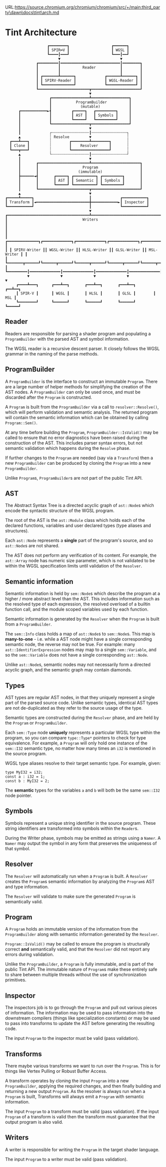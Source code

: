 URL:https://source.chromium.org/chromium/chromium/src/+/main:third_party\dawn\docs\tint\arch.md
# Tint Architecture

```
                   ┏━━━━━━━━┓                   ┏━━━━━━┓
                   ┃ SPIR━V ┃                   ┃ WGSL ┃
                   ┗━━━━┃━━━┛                   ┗━━━┃━━┛
                        ▼                           ▼
              ┏━━━━━━━━━┃━━━━━━━━━━━━━━━━━━━━━━━━━━━┃━━━━━━━━┓
              ┃         ┃          Reader           ┃        ┃
              ┃         ┃                           ┃        ┃
              ┃ ┏━━━━━━━┻━━━━━━┓             ┏━━━━━━┻━━━━━━┓ ┃
              ┃ ┃ SPIRV-Reader ┃             ┃ WGSL-Reader ┃ ┃
              ┃ ┗━━━━━━━━━━━━━━┛             ┗━━━━━━━━━━━━━┛ ┃
              ┗━━━━━━━━━━━━━━━━━━━━━━━┳━━━━━━━━━━━━━━━━━━━━━━┛
                                      ▼
                    ┏━━━━━━━━━━━━━━━━━┻━━━━━━━━━━━━━━━━━┓
                    ┃           ProgramBuilder          ┃
                    ┃             (mutable)             ┃
      ┏━━━━━━━━━━━━►┫         ┏━━━━━┓   ┏━━━━━━━━━┓     ┃
      ┃             ┃         ┃ AST ┃   ┃ Symbols ┃     ┃
      ┃             ┃         ┗━━━━━┛   ┗━━━━━━━━━┛     ┃
      ┃             ┗━━━━━━━━━━━━━━━━━┳━━━━━━━━━━━━━━━━━┛
      ┃                               ▼
      ┃             ┌┄┄┄┄┄┄┄┄┄┄┄┄┄┄┄┄┄┃┄┄┄┄┄┄┄┄┄┄┄┄┄┄┄┄┐
      ▲             ┆ Resolve         ▼                ┆
  ┏━━━┻━━━┓         ┆        ┏━━━━━━━━┻━━━━━━━━┓       ┆
  ┃ Clone ┃         ┆        ┃    Resolver     ┃       ┆
  ┗━━━┳━━━┛         ┆        ┗━━━━━━━━━━━━━━━━━┛       ┆
      ▲             └┄┄┄┄┄┄┄┄┄┄┄┄┄┄┄┄┄┃┄┄┄┄┄┄┄┄┄┄┄┄┄┄┄┄┘
      ┃                               ▼
      ┃       ┏━━━━━━━━━━━━━━━━━━━━━━━┻━━━━━━━━━━━━━━━━━━━━━━┓
      ┃       ┃                    Program                   ┃
      ┃       ┃                  (immutable)                 ┃
      ┣━━━━━━◄┫       ┏━━━━━┓ ┏━━━━━━━━━━┓ ┏━━━━━━━━━┓       ┃
      ┃       ┃       ┃ AST ┃ ┃ Semantic ┃ ┃ Symbols ┃       ┃
      ┃       ┃       ┗━━━━━┛ ┗━━━━━━━━━━┛ ┗━━━━━━━━━┛       ┃
      ┃       ┗━━━━━━━━━━━━━━━━━━━━━━━┳━━━━━━━━━━━━━━━━━━━━━━┛
      ▲                               ▼
┏━━━━━┻━━━━━┓                         ┃             ┏━━━━━━━━━━━┓
┃ Transform ┃◄━━━━━━━━━━━━━━━━━━━━━━━━╋━━━━━━━━━━━━►┃ Inspector ┃
┗━━━━━━━━━━━┛                         ┃             ┗━━━━━━━━━━━┛
                                      ▼
┏━━━━━━━━━━━━━━━━━━━━━━━━━━━━━━━━━━━━━┻━━━━━━━━━━━━━━━━━━━━━━━━━━━━━━━━━━━━━━━┓
┃                                  Writers                                    ┃
┃                                                                             ┃
┃ ┏━━━━━━━━━━━━━━┓┏━━━━━━━━━━━━━┓┏━━━━━━━━━━━━━┓┏━━━━━━━━━━━━━┓┏━━━━━━━━━━━━┓ ┃
┃ ┃ SPIRV-Writer ┃┃ WGSL-Writer ┃┃ HLSL-Writer ┃┃ GLSL-Writer ┃┃ MSL-Writer ┃ ┃
┃ ┗━━━━━━━┳━━━━━━┛┗━━━━━━┳━━━━━━┛┗━━━━━━┳━━━━━━┛┗━━━━━━┳━━━━━━┛┗━━━━━━┳━━━━━┛ ┃
┗━━━━━━━━━┃━━━━━━━━━━━━━━┃━━━━━━━━━━━━━━┃━━━━━━━━━━━━━━┃━━━━━━━━━━━━━━┃━━━━━━━┛
          ▼              ▼              ▼              ▼              ▼
     ┏━━━━┻━━━┓      ┏━━━┻━━┓       ┏━━━┻━━┓       ┏━━━┻━━┓        ┏━━┻━━┓
     ┃ SPIR-V ┃      ┃ WGSL ┃       ┃ HLSL ┃       ┃ GLSL ┃        ┃ MSL ┃
     ┗━━━━━━━━┛      ┗━━━━━━┛       ┗━━━━━━┛       ┗━━━━━━┛        ┗━━━━━┛
```

## Reader

Readers are responsible for parsing a shader program and populating a
`ProgramBuilder` with the parsed AST and symbol information.

The WGSL reader is a recursive descent parser. It closely follows the WGSL
grammar in the naming of the parse methods.

## ProgramBuilder

A `ProgramBuilder` is the interface to construct an immutable `Program`.
There are a large number of helper methods for simplifying the creation of the
AST nodes. A `ProgramBuilder` can only be used once, and must be discarded after
the `Program` is constructed.

A `Program` is built from the `ProgramBuilder` via a call to
`resolver::Resolve()`, which will perform validation and semantic analysis.
The returned program will contain the semantic information which can be obtained
by calling `Program::Sem()`.

At any time before building the `Program`, `ProgramBuilder::IsValid()` may be
called to ensure that no error diagnostics have been raised during the
construction of the AST. This includes parser syntax errors, but not semantic
validation which happens during the `Resolve` phase.

If further changes to the `Program` are needed (say via a `Transform`) then a
new `ProgramBuilder` can be produced by cloning the `Program` into a new
`ProgramBuilder`.

Unlike `Program`s, `ProgramBuilder`s are not part of the public Tint API.

## AST

The Abstract Syntax Tree is a directed acyclic graph of `ast::Node`s which
encode the syntactic structure of the WGSL program.

The root of the AST is the `ast::Module` class which holds each of the declared
functions, variables and user declared types (type aliases and structures).

Each `ast::Node` represents a **single** part of the program's source, and so
`ast::Node`s are not shared.

The AST does not perform any verification of its content. For example, the
`ast::Array` node has numeric size parameter, which is not validated to be
within the WGSL specification limits until validation of the `Resolver`.

## Semantic information

Semantic information is held by `sem::Node`s which describe the program at
a higher / more abstract level than the AST. This includes information such as
the resolved type of each expression, the resolved overload of a builtin
function call, and the module scoped variables used by each function.

Semantic information is generated by the `Resolver` when the `Program`
is built from a `ProgramBuilder`.

The `sem::Info` class holds a map of `ast::Node`s to `sem::Node`s.
This map is **many-to-one** - i.e. while a AST node might have a single
corresponding semantic node, the reverse may not be true. For example:
many `ast::IdentifierExpression` nodes may map to a single `sem::Variable`,
and so the `sem::Variable` does not have a single corresponding
`ast::Node`.

Unlike `ast::Node`s, semantic nodes may not necessarily form a directed acyclic
graph, and the semantic graph may contain diamonds.

## Types

AST types are regular AST nodes, in that they uniquely represent a single part
of the parsed source code. Unlike semantic types, identical AST types are not
de-duplicated as they refer to the source usage of the type.

Semantic types are constructed during the `Resolver` phase, and are held by
the `Program` or `ProgramBuilder`.

Each `sem::Type` node **uniquely** represents a particular WGSL type within the
program, so you can compare `type::Type*` pointers to check for type
equivalence. For example, a `Program` will only hold one instance of the
`sem::I32` semantic type, no matter how many times an `i32` is mentioned in the
source program.

WGSL type aliases resolve to their target semantic type. For example, given:

```wgsl
type MyI32 = i32;
const a : i32 = 1;
const b : MyI32 = 2;
```

The **semantic** types for the variables `a` and `b` will both be the same
`sem::I32` node pointer.

## Symbols

Symbols represent a unique string identifier in the source program. These string
identifiers are transformed into symbols within the `Reader`s.

During the Writer phase, symbols may be emitted as strings using a `Namer`.
A `Namer` may output the symbol in any form that preserves the uniqueness of
that symbol.

## Resolver

The `Resolver` will automatically run when a `Program` is built.
A `Resolver` creates the `Program`s semantic information by analyzing the
`Program`s AST and type information.

The `Resolver` will validate to make sure the generated `Program` is
semantically valid.

## Program

A `Program` holds an immutable version of the information from the
`ProgramBuilder` along with semantic information generated by the
`Resolver`.

`Program::IsValid()` may be called to ensure the program is structurally correct
**and** semantically valid, and that the `Resolver` did not report any errors
during validation.

Unlike the `ProgramBuilder`, a `Program` is fully immutable, and is part of the
public Tint API. The immutable nature of `Program`s make these entirely safe
to share between multiple threads without the use of synchronization primitives.

## Inspector

The inspectors job is to go through the `Program` and pull out various pieces of
information. The information may be used to pass information into the downstream
compilers (things like specialization constants) or may be used to pass into
transforms to update the AST before generating the resulting code.

The input `Program` to the inspector must be valid (pass validation).

## Transforms

There maybe various transforms we want to run over the `Program`.
This is for things like Vertex Pulling or Robust Buffer Access.

A transform operates by cloning the input `Program` into a new `ProgramBuilder`,
applying the required changes, and then finally building and returning a new
output `Program`. As the resolver is always run when a `Program` is built,
Transforms will always emit a `Program` with semantic information.

The input `Program` to a transform must be valid (pass validation).
If the input `Program` of a transform is valid then the transform must guarantee
that the output program is also valid.

## Writers

A writer is responsible for writing the `Program` in the target shader language.

The input `Program` to a writer must be valid (pass validation).
